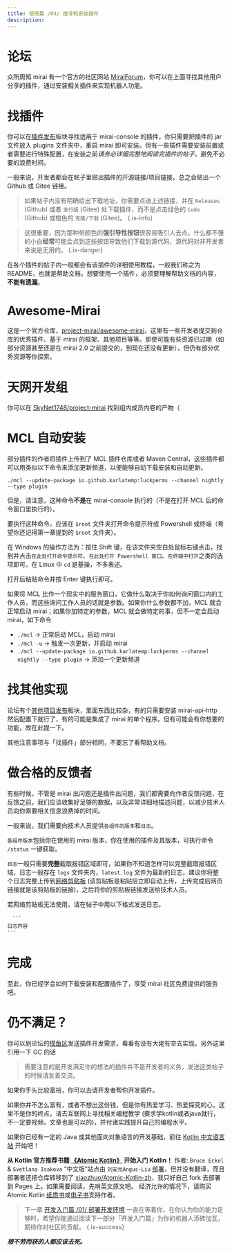 ```yaml
---
title: 使用篇 /04/ 搜寻和安装插件
description: 
---
```


# 论坛
众所周知 mirai 有一个官方的社区网站 [MiraiForum](https://mirai.mamoe.net)，你可以在上面寻找其他用户分享的插件，通过安装相关插件来实现机器人功能。

# 找插件
你可以在[插件发布](https://mirai.mamoe.net/category/11)板块寻找适用于 mirai-console 的插件，你只需要把插件的 jar 文件放入 plugins 文件夹中，重启 mirai 即可安装。但有一些插件需要安装前置或者需要进行特殊配置，在安装之前*请务必详细完整地阅读完插件的帖子*，避免不必要的浪费时间。

一般来说，开发者都会在帖子里贴出插件的开源链接/项目链接，总之会贴出一个 Github 或 Gitee 链接。

>  如果帖子内没有明确给出下载地址，你需要点进上述链接，并在 `Releases` (Github) 或者 `发行版` (Gitee) 处下载插件，而不是点击绿色的 `Code` (Github) 或橙色的 `克隆/下载` (Gitee)。
{.is-info}

> 这很重要，因为那种带颜色的**强引导性按钮**很容易吸引人去点。什么都不懂的小白**经常**可能会点到这些按钮导致他们下载到源代码，源代码对非开发者来说是无用的。
{.is-danger}

在各个插件的帖子内一般都会有该插件的详细使用教程，一般我们称之为 README，也就是帮助文档。想要使用一个插件，必须要理解帮助文档的内容，**不能有遗漏**。

# Awesome-Mirai

这是一个官方仓库，[project-mirai/awesome-mirai](https://github.com/project-mirai/awesome-mirai)，这里有一些开发者提交到仓库的优秀插件、基于 mirai 的框架、其他项目等等。即使可能有些资源已过期（如部分资源甚至还是在 mirai 2.0 之前提交的，到现在还没有更新），但仍有部分优秀资源等你探索。

# 天网开发组

你可以在 [SkyNet1748/project-mirai](https://github.com/SkyNet1748/project-mirai) 找到组内成员内卷的产物（

# MCL 自动安装

部分插件的作者将插件上传到了 MCL 插件仓库或者 Maven Central，这些插件都可以用类似以下命令来添加更新频道，以便能够自动下载安装和自动更新。

```shell
./mcl --update-package io.github.karlatemp:luckperms --channel nightly --type plugin
```

但是，请注意，这种命令**不是**在 mirai-console 执行的（不是在打开 MCL 后的命令窗口里执行的）。

要执行这种命令，应该在 `$root` 文件夹打开命令提示符或 Powershell 或终端（希望你还记得第一章提到的 `$root` 文件夹）。

在 Windows 的操作方法为：按住 Shift 键，在该文件夹空白处鼠标右键点击，找到并点击`在此处打开命令提示符`、`在此处打开 Powershell 窗口`、`在终端中打开`之类的选项即可。在 Linux 中 `cd` 是基操，不多表述。

打开后粘贴命令并按 Enter 键执行即可。

如果将 MCL 比作一个现实中的服务窗口，它做什么取决于你如何询问窗口内的工作人员，而这些询问工作人员的话就是参数。如果你什么参数都不加，MCL 就会正常启动 mirai；如果你加特定的参数，MCL 就会做特定的事，但不一定会启动 mirai，如下命令

* `./mcl` → 正常启动 MCL，启动 mirai
* `./mcl -u` → 触发一次更新，并启动 mirai
* `./mcl --update-package io.github.karlatemp:luckperms --channel nightly --type plugin` → 添加一个更新频道

# 找其他实现

论坛有个[其他项目发布](https://mirai.mamoe.net/category/12)板块，里面东西比较杂，有的只需要安装 mirai-api-http 然后配置下就行了，有的可能是集成了 mirai 的单个程序。但有可能会有你想要的功能，故在此提一下。

其他注意事项与「找插件」部分相同，不要忘了看帮助文档。

# 做合格的反馈者

有些时候，不管是 mirai 出问题还是插件出问题，我们都需要向作者反馈问题，在反馈之前，我们应该收集好足够的数据，以及非常详细地描述问题，以减少技术人员向你索要相关信息浪费掉的时间。

一般来说，我们需要向技术人员提供`各组件的版本`和`日志`。

`各组件版本`包括你在使用的 mirai 版本，你在使用的插件及其版本，可执行命令 `/status` 一键获取。

`日志`一般只需要**完整**截取报错区域即可，如果你不知道怎样可以完整截取报错区域，日志一般存在 `logs` 文件夹内，`latest.log` 文件为最新的日志，建议你将整个日志完整上传到[网络剪贴板](https://paaster.io) (该剪贴板是粘贴后立即自动上传，上传完成后网页链接就是该剪贴板的链接)，之后将你的剪贴板链接发送给技术人员。

若网络剪贴板无法使用，请在帖子中用以下格式发送日志。

```
　```
日志内容
```　
```

# 完成

至此，你已经学会如何下载安装和配置插件了，享受 mirai 社区免费提供的服务吧。

# 仍不满足？

你可以到论坛的[摸鱼区](https://mirai.mamoe.net/category/5)发送插件开发需求，看看有没有大佬有空去实现。另外这里引用一下 GC 的话

> 需要注意的是开发满足你的想法的插件并不是开发者的义务，发送这类帖子的时候请友善交流。

如果你手头比较富裕，你可以去请开发者帮你开发插件。

如果你并不怎么富有，或者不想出这份钱，但是你有热爱学习、热爱探究的心，这里不是你的终点，请去互联网上寻找相关编程教学 (要求学kotlin或者java就行，不一定要视频，文章也是可以的)，并付诸实践提升自己的编程水平。

如果你已经有一定的 Java 或其他面向对象语言的开发基础，前往 [Kotlin 中文语言站](https://www.kotlincn.net/docs/reference/) 开始吧！

**从 Kotlin 官方推荐书籍 [《Atomic Kotlin》](https://atomic-kotlin.4pr.top/se01-ch02.html) 开始入门 Kotlin！**
作者: `Bruce Eckel` & `Svetlana Isakova`
”中文版“站点由 `刘安光Angus-Liu` [部署](https://github.com/MrXiaoM/Atomic-Kotlin-zh)，但并没有翻译，而且部署者还把仓库转移到了 [xiaozhuo/Atomic-Kotlin-zh](https://github.com/xiaozhuo/Atomic-Kotlin-zh)，我只好自己 fork 去部署到 Pages 上。如果需要阅读，先啃英文原文吧。
经济允许的情况下，请购买 Atomic Kotlin [纸质书](https://towniebookscb.indielite.org/book/9780981872551)或[电子书](https://leanpub.com/AtomicKotlin)支持作者。



> 下一章 [开发入门篇 /01/ 部署开发环境](/mirai/2-1) 一直在等着你，在你认为你的能力足够时，希望你能通过阅读下一部分「开发入门篇」为你的机器人添砖加瓦，期待你对社区的贡献。
{.is-success}


***想不劳而获的人都应该去死。***
